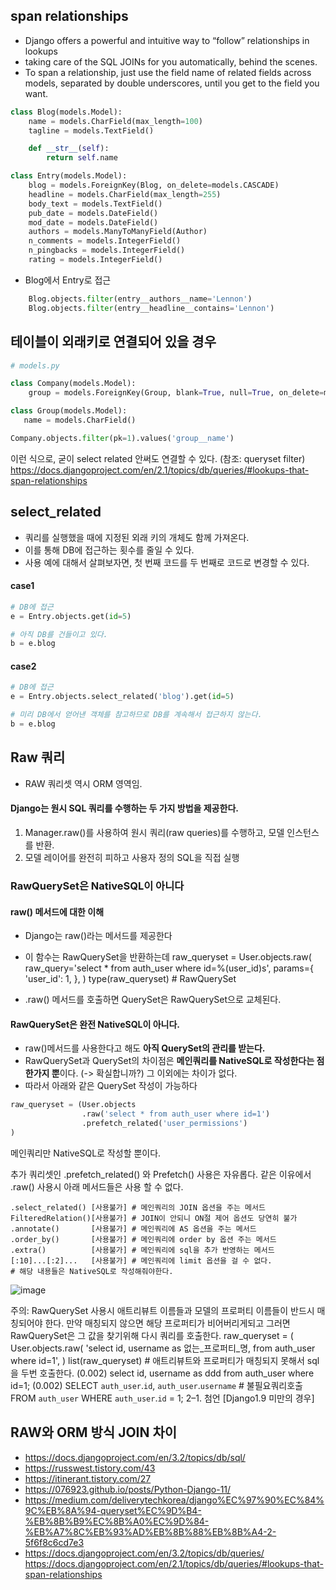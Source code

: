 ## span relationships
- Django offers a powerful and intuitive way to “follow” relationships in lookups
- taking care of the SQL JOINs for you automatically, behind the scenes. 
- To span a relationship, just use the field name of related fields across models, separated by double underscores, until you get to the field you want.


```python
class Blog(models.Model):
    name = models.CharField(max_length=100)
    tagline = models.TextField()

    def __str__(self):
        return self.name

class Entry(models.Model):
    blog = models.ForeignKey(Blog, on_delete=models.CASCADE)
    headline = models.CharField(max_length=255)
    body_text = models.TextField()
    pub_date = models.DateField()
    mod_date = models.DateField()
    authors = models.ManyToManyField(Author)
    n_comments = models.IntegerField()
    n_pingbacks = models.IntegerField()
    rating = models.IntegerField()
```

- Blog에서 Entry로 접근
```python
    Blog.objects.filter(entry__authors__name='Lennon')
    Blog.objects.filter(entry__headline__contains='Lennon')
```

## 테이블이 외래키로 연결되어 있을 경우 

```python
# models.py 

class Company(models.Model):    
    group = models.ForeignKey(Group, blank=True, null=True, on_delete=models.SET_NULL, related_name="company")

class Group(models.Model):
   name = models.CharField()
```

```python
Company.objects.filter(pk=1).values('group__name')
```

이런 식으로, 굳이 select related 안써도 연결할 수 있다. (참조: queryset filter)
https://docs.djangoproject.com/en/2.1/topics/db/queries/#lookups-that-span-relationships


## select_related

- 쿼리를 실행했을 때에 지정된 외래 키의 개체도 함께 가져온다. 
- 이를 통해 DB에 접근하는 횟수를 줄일 수 있다. 
- 사용 예에 대해서 살펴보자면, 첫 번째 코드를 두 번째로 코드로 변경할 수 있다.

#### case1
```python
# DB에 접근
e = Entry.objects.get(id=5)
```

```python
# 아직 DB를 건들이고 있다.
b = e.blog
``` 

#### case2
```python
# DB에 접근
e = Entry.objects.select_related('blog').get(id=5)
```

```python
# 미리 DB에서 얻어낸 객체를 참고하므로 DB를 계속해서 접근하지 않는다.
b = e.blog
```


## Raw 쿼리

- RAW 쿼리셋 역시 ORM 영역임.
 
#### Django는 원시 SQL 쿼리를 수행하는 두 가지 방법을 제공한다. 
1. Manager.raw()를 사용하여 원시 쿼리(raw queries)를 수행하고, 모델 인스턴스를 반환. 
2. 모델 레이어를 완전히 피하고 사용자 정의 SQL을 직접 실행 

### RawQuerySet은 NativeSQL이 아니다
#### raw() 메서드에 대한 이해

- Django는 raw()라는 메서드를 제공한다
- 이 함수는 RawQuerySet을 반환하는데
raw_queryset  = User.objects.raw(
         raw_query='select * from auth_user where id=%(user_id)s',
         params={
              'user_id': 1, 
         },
)
type(raw_queryset) # RawQuerySet

- .raw() 메서드를 호출하면 QuerySet은 RawQuerySet으로 교체된다.

#### RawQuerySet은 완전 NativeSQL이 아니다.
- raw()메서드를 사용한다고 해도 **아직 QuerySet의 관리를 받는다.**
- RawQuerySet과 QuerySet의 차이점은
**메인쿼리를 NativeSQL로 작성한다는 점 한가지 뿐**이다. (-> 확실합니까?) 
그 이외에는 차이가 없다.
- 따라서 아래와 같은 QuerySet 작성이 가능하다

```python
raw_queryset = (User.objects
                .raw('select * from auth_user where id=1')
                .prefetch_related('user_permissions')
)
```
메인쿼리만 NativeSQL로 작성할 뿐이다.

추가 쿼리셋인 .prefetch_related() 와 Prefetch() 사용은 자유롭다.
같은 이유에서 .raw() 사용시 아래 메서드들은 사용 할 수 없다.

```
.select_related() [사용불가] # 메인쿼리의 JOIN 옵션을 주는 메서드
FilteredRelation()[사용불가] # JOIN이 안되니 ON절 제어 옵션도 당연히 불가
.annotate()       [사용불가] # 메인쿼리에 AS 옵션을 주는 메서드
.order_by()       [사용불가] # 메인쿼리에 order by 옵션 주는 메서드
.extra()          [사용불가] # 메인쿼리에 sql을 추가 반영하는 메서드
[:10]...[:2]...   [사용불가] # 메인쿼리에 limit 옵션을 걸 수 없다.
# 해당 내용들은 NativeSQL로 작성해줘야한다.

```

![image](https://user-images.githubusercontent.com/15938354/136784601-f72d26ee-3915-4165-8ded-058752cc9113.png)

주의: RawQuerySet 사용시 애트리뷰트 이름들과
모델의 프로퍼티 이름들이 반드시 매칭되어야 한다.
만약 매칭되지 않으면 해당 프로퍼티가 비어버리게되고
그러면 RawQuerySet은 그 값을 찾기위해 다시 쿼리를 호출한다.
raw_queryset = ( User.objects.raw(
               'select id, username as 없는_프로퍼티_명, 
                   from auth_user where id=1',
               )
list(raw_queryset) # 애트리뷰트와 프로퍼티가 매칭되지 못해서 sql을 두번 호출한다.
(0.002) select id, username as ddd from auth_user where id=1; 
(0.002) SELECT `auth_user`.`id`, `auth_user`.`username` # 불필요쿼리호출
                 FROM `auth_user` WHERE `auth_user`.`id` = 1;
2–1. 첨언 [Django1.9 미만의 경우]


## RAW와 ORM 방식 JOIN 차이 
- https://docs.djangoproject.com/en/3.2/topics/db/sql/
- https://russwest.tistory.com/43
- https://itinerant.tistory.com/27
- https://076923.github.io/posts/Python-Django-11/
- https://medium.com/deliverytechkorea/django%EC%97%90%EC%84%9C%EB%8A%94-queryset%EC%9D%B4-%EB%8B%B9%EC%8B%A0%EC%9D%84-%EB%A7%8C%EB%93%AD%EB%8B%88%EB%8B%A4-2-5f6f8c6cd7e3
- https://docs.djangoproject.com/en/3.2/topics/db/queries/
https://docs.djangoproject.com/en/2.1/topics/db/queries/#lookups-that-span-relationships
